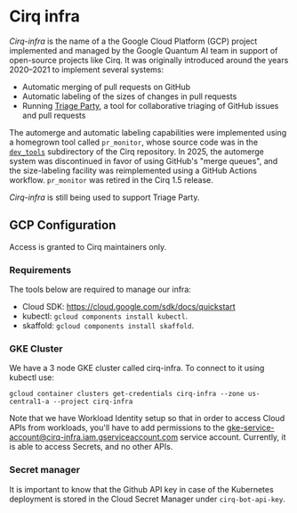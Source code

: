 # Cirq infra

_Cirq-infra_ is the name of a the Google Cloud Platform (GCP) project implemented and managed by the
Google Quantum AI team in support of open-source projects like Cirq. It was originally introduced
around the years 2020–2021 to implement several systems:

*   Automatic merging of pull requests on GitHub
*   Automatic labeling of the sizes of changes in pull requests
*   Running [Triage Party](https://github.com/google/triage-party), a tool for collaborative
    triaging of GitHub issues and pull requests

The automerge and automatic labeling capabilities were implemented using a homegrown tool called
`pr_monitor`, whose source code was in the [`dev_tools`](../dev_tools) subdirectory of the Cirq
repository. In 2025, the automerge system was discontinued in favor of using GitHub's "merge
queues", and the size-labeling facility was reimplemented using a GitHub Actions workflow.
`pr_monitor` was retired in the Cirq 1.5 release.

_Cirq-infra_ is still being used to support Triage Party.

## GCP Configuration

Access is granted to Cirq maintainers only.

### Requirements

The tools below are required to manage our infra:

*   Cloud SDK: https://cloud.google.com/sdk/docs/quickstart
*   kubectl: `gcloud components install kubectl`.
*   skaffold: `gcloud components install skaffold`.

### GKE Cluster

We have a 3 node GKE cluster called cirq-infra. To connect to it using kubectl
use:

```shell
gcloud container clusters get-credentials cirq-infra --zone us-central1-a --project cirq-infra
```

Note that we have Workload Identity setup so that in order to access Cloud APIs
from workloads, you'll have to add permissions to the
gke-service-account@cirq-infra.iam.gserviceaccount.com service account.
Currently, it is able to access Secrets, and no other APIs.

### Secret manager

It is important to know that the Github API key in case of the Kubernetes
deployment is stored in the Cloud Secret Manager under `cirq-bot-api-key`.
